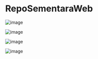 # RepoSementaraWeb

![image](https://user-images.githubusercontent.com/89951875/208233475-747f74a6-99d6-4b36-97d0-e0935c9fa03a.png)

![image](https://user-images.githubusercontent.com/89951875/208233517-fe3a015d-3238-4d9e-807a-ba8716f7f3b9.png)

![image](https://user-images.githubusercontent.com/89951875/208233527-e1bb6ddc-d28a-4802-8b76-000f67b9e267.png)

![image](https://user-images.githubusercontent.com/89951875/208233535-c056d915-81b1-4458-921d-16d3c9cd1f26.png)
